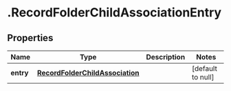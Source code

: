 # .RecordFolderChildAssociationEntry

## Properties
Name | Type | Description | Notes
------------ | ------------- | ------------- | -------------
**entry** | [**RecordFolderChildAssociation**](RecordFolderChildAssociation.md) |  | [default to null]



